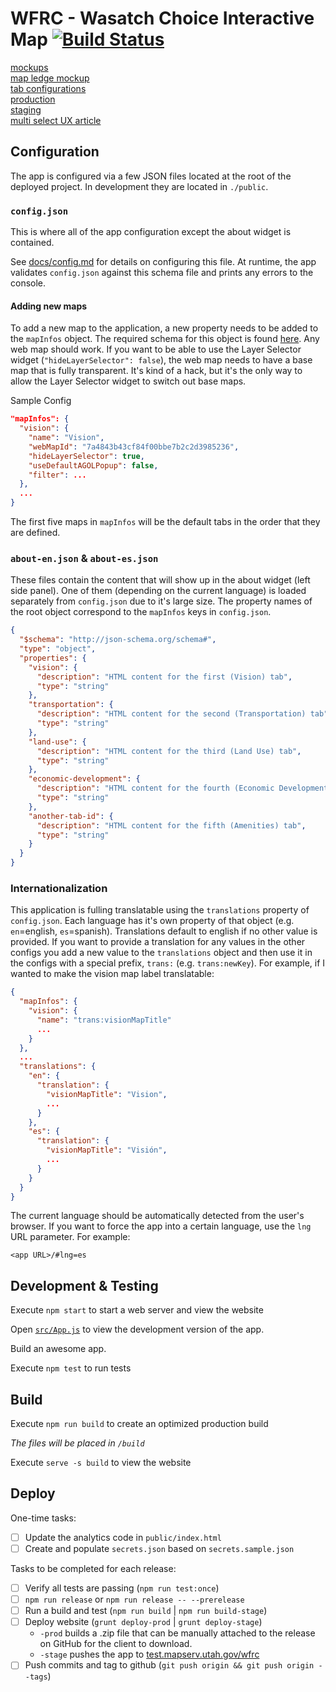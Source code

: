 # WFRC - Wasatch Choice Interactive Map [![Build Status](https://travis-ci.com/agrc/wfrc.svg?branch=master)](https://travis-ci.com/agrc/wfrc)

[mockups](https://docs.google.com/presentation/d/1m30EQch-gXr4IczSRmM9TthAMsiAgCITS3Qo9C-tZkU/edit#slide=id.g5750aa3557_0_0)  
[map ledge mockup](https://docs.google.com/presentation/d/1IchwcqjPA9lqFt9WJul7BXwl0gMJ-FNSflO31qot9K4/edit#slide=id.g8363e6d01f_1_0)  
[tab configurations](https://docs.google.com/spreadsheets/u/1/d/1BFA3-PcDI07CYR7JloeXjB78NNtnTDieRBY-ELnzsjI/edit#gid=0)  
[production](https://wfrc.org/wasatch-choice-map)  
[staging](https://test.mapserv.utah.gov/wfrc/)  
[multi select UX article](https://medium.com/tripaneer-techblog/improving-the-usability-of-multi-selecting-from-a-long-list-63e1a67aab35)  

## Configuration

The app is configured via a few JSON files located at the root of the deployed project. In development they are located in `./public`.

### `config.json`

This is where all of the app configuration except the about widget is contained.

See [docs/config.md](docs/config.md) for details on configuring this file. At runtime, the app validates `config.json` against this schema file and prints any errors to the console.

#### Adding new maps

To add a new map to the application, a new property needs to be added to the `mapInfos` object. The required schema for this object is found [here](docs/config-properties-map-infos-map-info.md). Any web map should work. If you want to be able to use the Layer Selector widget (`"hideLayerSelector": false`), the web map needs to have a base map that is fully transparent. It's kind of a hack, but it's the only way to allow the Layer Selector widget to switch out base maps.

Sample Config

```json
"mapInfos": {
  "vision": {
    "name": "Vision",
    "webMapId": "7a4843b43cf84f00bbe7b2c2d3985236",
    "hideLayerSelector": true,
    "useDefaultAGOLPopup": false,
    "filter": ...
  },
  ...
}
```

The first five maps in `mapInfos` will be the default tabs in the order that they are defined.

### `about-en.json` & `about-es.json`

These files contain the content that will show up in the about widget (left side panel). One of them (depending on the current language) is loaded separately from `config.json` due to it's large size. The property names of the root object correspond to the `mapInfos` keys in `config.json`.

```json
{
  "$schema": "http://json-schema.org/schema#",
  "type": "object",
  "properties": {
    "vision": {
      "description": "HTML content for the first (Vision) tab",
      "type": "string"
    },
    "transportation": {
      "description": "HTML content for the second (Transportation) tab",
      "type": "string"
    },
    "land-use": {
      "description": "HTML content for the third (Land Use) tab",
      "type": "string"
    },
    "economic-development": {
      "description": "HTML content for the fourth (Economic Development) tab",
      "type": "string"
    },
    "another-tab-id": {
      "description": "HTML content for the fifth (Amenities) tab",
      "type": "string"
    }
  }
}
```

### Internationalization

This application is fulling translatable using the `translations` property of `config.json`. Each language has it's own property of that object (e.g. `en`=english, `es`=spanish). Translations default to english if no other value is provided. If you want to provide a translation for any values in the other configs you add a new value to the `translations` object and then use it in the configs with a special prefix, `trans:` (e.g. `trans:newKey`). For example, if I wanted to make the vision map label translatable:

```json
{
  "mapInfos": {
    "vision": {
      "name": "trans:visionMapTitle"
      ...
    }
  },
  ...
  "translations": {
    "en": {
      "translation": {
        "visionMapTitle": "Vision",
        ...
      }
    },
    "es": {
      "translation": {
        "visionMapTitle": "Visión",
        ...
      }
    }
  }
}
```

The current language should be automatically detected from the user's browser. If you want to force the app into a certain language, use the `lng` URL parameter. For example:

`<app URL>/#lng=es`

## Development & Testing

Execute `npm start` to start a web server and view the website

Open [`src/App.js`](src/App.js) to view the development version of the app.

Build an awesome app.

Execute `npm test` to run tests

## Build

Execute `npm run build` to create an optimized production build

_The files will be placed in `/build`_

Execute `serve -s build` to view the website

## Deploy

One-time tasks:

- [ ] Update the analytics code in `public/index.html`
- [ ] Create and populate `secrets.json` based on `secrets.sample.json`

Tasks to be completed for each release:

- [ ] Verify all tests are passing (`npm run test:once`)
- [ ] `npm run release` or `npm run release -- --prerelease`
- [ ] Run a build and test (`npm run build` | `npm run build-stage`)
- [ ] Deploy website (`grunt deploy-prod` | `grunt deploy-stage`)
  - `-prod` builds a .zip file that can be manually attached to the release on GitHub for the client to download.
  - `-stage` pushes the app to [test.mapserv.utah.gov/wfrc](https://test.mapserv.utah.gov/wfrc/)
- [ ] Push commits and tag to github (`git push origin && git push origin --tags`)
